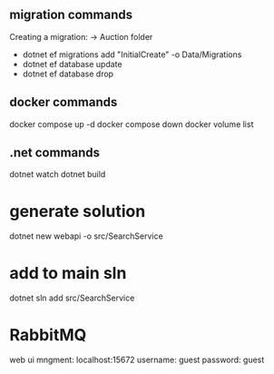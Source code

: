 ## migration commands

Creating a migration:
-> Auction folder

- dotnet ef migrations add "InitialCreate" -o Data/Migrations
- dotnet ef database update 
- dotnet ef database drop
## docker commands

docker compose up -d
docker compose down
docker volume list

## .net commands
dotnet watch
dotnet build

# generate solution
dotnet new webapi -o src/SearchService

# add to main sln
dotnet sln add src/SearchService

# RabbitMQ
web ui mngment:
localhost:15672
username: guest
password: guest